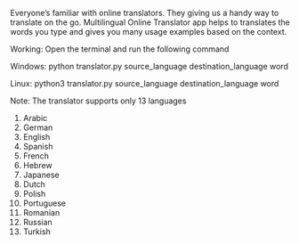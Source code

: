 Everyone’s familiar with online translators. They giving us a handy way to translate on the go. Multilingual Online Translator app helps to translates the words you type and gives you many usage examples based on the context.

Working:
Open the terminal and run the following command 

Windows:
python translator.py source_language destination_language word

Linux:
python3 translator.py source_language destination_language word

Note: The translator supports only 13 languages
1. Arabic
2. German
3. English
4. Spanish
5. French
6. Hebrew
7. Japanese
8. Dutch
9. Polish
10. Portuguese
11. Romanian
12. Russian
13. Turkish
